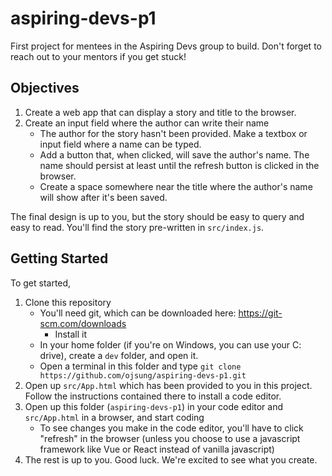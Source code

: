 # aspiring-devs-p1
First project for mentees in the Aspiring Devs group to build.  Don't forget to reach out to your mentors if you get stuck!

## Objectives
1. Create a web app that can display a story and title to the browser.
2. Create an input field where the author can write their name
   - The author for the story hasn't been provided.  Make a textbox or input field where a name can be typed.
   - Add a button that, when clicked, will save the author's name.  The name should persist at least until the refresh button is clicked in the browser.
   - Create a space somewhere near the title where the author's name will show after it's been saved.

The final design is up to you, but the story should be easy to query and easy to read.  You'll find the story pre-written in `src/index.js`.

## Getting Started
To get started, 
1. Clone this repository
   - You'll need git, which can be downloaded here: https://git-scm.com/downloads
      - Install it
   - In your home folder (if you're on Windows, you can use your C: drive), create a `dev` folder, and open it.
   - Open a terminal in this folder and type `git clone https://github.com/ojsung/aspiring-devs-p1.git`
2. Open up `src/App.html` which has been provided to you in this project.  Follow the instructions contained there to install a code editor.
3. Open up this folder (`aspiring-devs-p1`) in your code editor and `src/App.html` in a browser, and start coding
   - To see changes you make in the code editor, you'll have to click "refresh" in the browser (unless you choose to use a javascript framework like Vue or React instead of vanilla javascript)
4. The rest is up to you.  Good luck. We're excited to see what you create.
